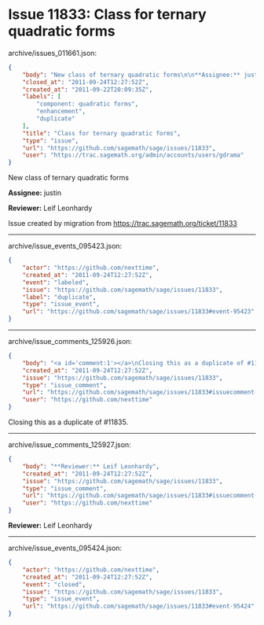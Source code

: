 # Issue 11833: Class for ternary quadratic forms

archive/issues_011661.json:
```json
{
    "body": "New class of ternary quadratic forms\n\n**Assignee:** justin\n\n**Reviewer:** Leif Leonhardy\n\nIssue created by migration from https://trac.sagemath.org/ticket/11833\n\n",
    "closed_at": "2011-09-24T12:27:52Z",
    "created_at": "2011-09-22T20:09:35Z",
    "labels": [
        "component: quadratic forms",
        "enhancement",
        "duplicate"
    ],
    "title": "Class for ternary quadratic forms",
    "type": "issue",
    "url": "https://github.com/sagemath/sage/issues/11833",
    "user": "https://trac.sagemath.org/admin/accounts/users/gdrama"
}
```
New class of ternary quadratic forms

**Assignee:** justin

**Reviewer:** Leif Leonhardy

Issue created by migration from https://trac.sagemath.org/ticket/11833





---

archive/issue_events_095423.json:
```json
{
    "actor": "https://github.com/nexttime",
    "created_at": "2011-09-24T12:27:52Z",
    "event": "labeled",
    "issue": "https://github.com/sagemath/sage/issues/11833",
    "label": "duplicate",
    "type": "issue_event",
    "url": "https://github.com/sagemath/sage/issues/11833#event-95423"
}
```



---

archive/issue_comments_125926.json:
```json
{
    "body": "<a id='comment:1'></a>\nClosing this as a duplicate of #11835.",
    "created_at": "2011-09-24T12:27:52Z",
    "issue": "https://github.com/sagemath/sage/issues/11833",
    "type": "issue_comment",
    "url": "https://github.com/sagemath/sage/issues/11833#issuecomment-125926",
    "user": "https://github.com/nexttime"
}
```

<a id='comment:1'></a>
Closing this as a duplicate of #11835.



---

archive/issue_comments_125927.json:
```json
{
    "body": "**Reviewer:** Leif Leonhardy",
    "created_at": "2011-09-24T12:27:52Z",
    "issue": "https://github.com/sagemath/sage/issues/11833",
    "type": "issue_comment",
    "url": "https://github.com/sagemath/sage/issues/11833#issuecomment-125927",
    "user": "https://github.com/nexttime"
}
```

**Reviewer:** Leif Leonhardy



---

archive/issue_events_095424.json:
```json
{
    "actor": "https://github.com/nexttime",
    "created_at": "2011-09-24T12:27:52Z",
    "event": "closed",
    "issue": "https://github.com/sagemath/sage/issues/11833",
    "type": "issue_event",
    "url": "https://github.com/sagemath/sage/issues/11833#event-95424"
}
```
